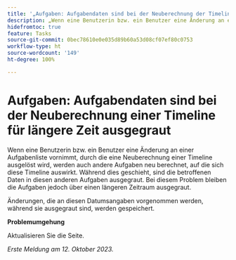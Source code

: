 ```yaml
---
title: '„Aufgaben: Aufgabendaten sind bei der Neuberechnung der Timeline für längere Zeit ausgegraut'
description: „Wenn eine Benutzerin bzw. ein Benutzer eine Änderung an einer Aufgabenliste vornimmt, durch die eine Neuberechnung einer Timeline ausgelöst wird, werden auch andere Aufgaben neu berechnet, auf die sich diese Timeline auswirkt. Während dies geschieht, sind die betroffenen Daten in diesen anderen Aufgaben ausgegraut. Bei diesem Problem bleiben die Aufgaben jedoch über einen längeren Zeitraum ausgegraut. „
hidefromtoc: true
feature: Tasks
source-git-commit: 0bec78610e0e035d89b60a53d08cf07ef80c0753
workflow-type: ht
source-wordcount: '149'
ht-degree: 100%

---
```



# Aufgaben: Aufgabendaten sind bei der Neuberechnung einer Timeline für längere Zeit ausgegraut

Wenn eine Benutzerin bzw. ein Benutzer eine Änderung an einer Aufgabenliste vornimmt, durch die eine Neuberechnung einer Timeline ausgelöst wird, werden auch andere Aufgaben neu berechnet, auf die sich diese Timeline auswirkt. Während dies geschieht, sind die betroffenen Daten in diesen anderen Aufgaben ausgegraut. Bei diesem Problem bleiben die Aufgaben jedoch über einen längeren Zeitraum ausgegraut.

Änderungen, die an diesen Datumsangaben vorgenommen werden, während sie ausgegraut sind, werden gespeichert.

**Problemumgehung**

Aktualisieren Sie die Seite.

_Erste Meldung am 12. Oktober 2023._

